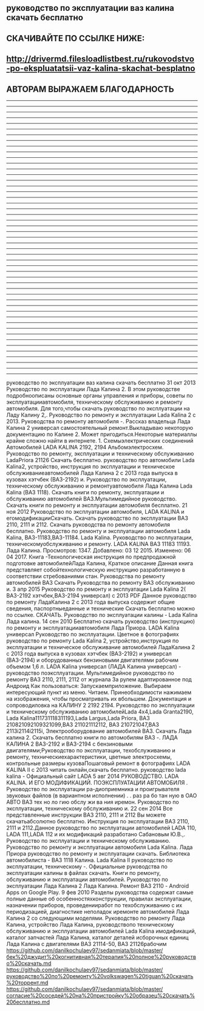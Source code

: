 руководство по эксплуатации ваз калина скачать бесплатно
--------------------------------------------------
СКАЧИВАЙТЕ ПО ССЫЛКЕ НИЖЕ:
--------------------------------------------------
http://drivermd.filesloadlistbest.ru/rukovodstvo-po-ekspluatatsii-vaz-kalina-skachat-besplatno
--------------------------------------------------
АВТОРАМ ВЫРАЖАЕМ БЛАГОДАРНОСТЬ
--------------------------------------------------
--------------------------------------------------
--------------------------------------------------
--------------------------------------------------
--------------------------------------------------
--------------------------------------------------
--------------------------------------------------
--------------------------------------------------
--------------------------------------------------
--------------------------------------------------
--------------------------------------------------
--------------------------------------------------
--------------------------------------------------
--------------------------------------------------
--------------------------------------------------
--------------------------------------------------
--------------------------------------------------
--------------------------------------------------
--------------------------------------------------
--------------------------------------------------
--------------------------------------------------
--------------------------------------------------
--------------------------------------------------
--------------------------------------------------
--------------------------------------------------
--------------------------------------------------
--------------------------------------------------
--------------------------------------------------
--------------------------------------------------
--------------------------------------------------
--------------------------------------------------
--------------------------------------------------
--------------------------------------------------
--------------------------------------------------
--------------------------------------------------
--------------------------------------------------
--------------------------------------------------
--------------------------------------------------
--------------------------------------------------
--------------------------------------------------
--------------------------------------------------
--------------------------------------------------
--------------------------------------------------
--------------------------------------------------
--------------------------------------------------
--------------------------------------------------
--------------------------------------------------
--------------------------------------------------
--------------------------------------------------
--------------------------------------------------
руководство по эксплуатации ваз калина скачать бесплатно 31 окт 2013  Руководство по эксплуатации Лада Калина 2. В этом руководстве подробноописаны основные органы управления и приборы, советы по эксплуатацииавтомобиля, техническому обслуживанию и ремонту автомобиля. Для того,чтобы скачать руководство по эксплуатации на Ладу Калину 2,. Руководство по ремонту и эксплуатации Lada Kalina 2 с 2013. Руководства по ремонту автомобиля -. Рассказ владельца Лада Калина 2 универсал  самостоятельный ремонт.Выкладываю некоторую документацию по Калине 2. Может пригодиться.Некоторые материаллы крайне сложно найти в интернете. 1. Схемыэлектрических соединений Автомобилей LADA KALINA 2192, 2194 Альбомэлектросхем. Руководство по ремонту, эксплуатации и техническому обслуживанию LadaPriora 21126 Скачать бесплатно.  руководство про автомобили Lada Kalina2, устройство, инструкция по эксплуатации и техническое обслуживаниеавтомобилей Лада Калина 2 с 2013 года выпуска в кузовах хэтчбек (ВАЗ-2192) и. Руководство по эксплуатации, техническому обслуживанию и ремонтуавтомобиля Лада Калина  Lada Kalina (ВАЗ 1118). Скачать книги по ремонту, эксплуатации и обслуживанию автомобилей ВАЗ.Мультимедийное руководство. Скачать книги по ремонту и эксплуатации автомобиля бесплатно. 21 ноя 2012  Руководство по эксплуатации автомобиля, LADA KALINA и егомодификацииСкачать. Скачать руководство по эксплуатации ВАЗ 2110, 2111 и 2112. Скачать руководства по ремонту автомобиля бесплатно. Руководство по ремонту и эксплуатации автомобиля Lada Kalina, ВАЗ-11183,ВАЗ-11184. Lada Kalina. Руководство по эксплуатации, техническомуобслуживанию и ремонту. LADA KALINA ВАЗ 11183 11193. Лада Калина. Просмотров: 1347. Добавлено: 03 12 2015. Изменено: 06 04 2017. Книга -Технологическая инструкция по предпродажной подготовке автомобилейЛада Калина, Краткое описание Данная книга представляет собойтехнологическую инструкцию разработанную в соответствии стребованиями стан. Руководства по ремонту автомобилей ВАЗ
Скачать Руководства по ремонту ВАЗ обслуживанию и. 3 апр 2015  Руководство по ремонту и эксплуатации Lada Kalina 2( ВАЗ-2192 хэтчбек,ВАЗ-2194 универсал) с 2013 PDF  Данное руководство по ремонту ЛадаКалина 2 с 2013 года выпуска содержит общие сведения, паспортныеданные и технические  Скачать бесплатно можно по ссылке. СКАЧАТЬ. Руководство по эксплуатации калины - Lada Kalina  Лада калина. 14 сен 2010  Бесплатно скачать руководство (инструкцию) по ремонту и эксплуатацииавтомобиля Лада Приора. LADA Kalina универсал  Руководство по эксплуатации. Цветное в фотографиях руководство по ремонту Lada Kalina 2, устройство,инструкция по эксплуатации и техническое обслуживание автомобилей ЛадаКалина 2 с 2013 года выпуска в кузовах хэтчбек (ВАЗ-2192) и универсал (ВАЗ-2194) и оборудованных бензиновыми двигателями рабочим объемом 1,6 л. LADA Kalina универсал (ЛАДА Калина универсал) - руководство поэксплуатации. Мультимедийное руководство по ремонту ВАЗ 2110, 2111, 2112 от журнала За рулем адаптированное под Андроид Как пользоваться: Запускаемприложение. Выбираем интересующий пункт из меню. Читаем. Принеобходимости нажимаем на изображения, чтобы просматривать их вбольшем. Документация и сопроводиловка на КАЛИНУ 2 2192 2194. Руководство по эксплуатации и техническому обслуживанию автомобилейLada 4x4,Lada Granta2190, Lada Kalina111731118311193,Lada Largus,Lada Priora, ВАЗ 210821092109321099,ВАЗ 211021112112, ВАЗ 210721047,ВАЗ 2113i2114i2115i, Электрооборудование автомобилей ВАЗ. Скачать  Лада калина 2. Скачать бесплатно книги по автомобилям ВАЗ -. ЛАДА КАЛИНА 2 ВАЗ-2192 и ВАЗ-2194 с бензиновыми двигателями;Руководство по эксплуатации, техобслуживанию и ремонту, техническиехарактеристики, цветные электросхемы, контрольные размеры кузоваПошаговый ремонт в фотографиях LADA KALINA II с 2013 читать онлайн,скачать бесплатно. руководство lada kalina - Официальный сайт LADA
5 авг 2014  РУКОВОДСТВО. LADA KALINA. И ЕГО МОДИФИКАЦИЙ. ПОЭКСПЛУАТАЦИИ АВТОМОБИЛЯ . Руководство по эксплуатации ра-диоприемника и проигрывателя звуковых файлов (в вариантном исполнении) . . раз ра бо тан ную в ОАО АВТО ВАЗ тех но ло гию обслу жи ва ния иремон. Руководство по эксплуатации, техническому обслуживанию и. 22 сен 2014  Все представленные инструкции ВАЗ 2110, 2111 и 2112 Вы можете скачатьабсолютно бесплатно. Инструкция по эксплуатации ВАЗ 2110, 2111 и 2112.Данное руководство по эксплуатации автомобилей LADA 110, LADA 111,LADA 112 и их модификаций разработано Сабановым Ю.В.,. Руководство по эксплуатации и техническому обслуживанию. Руководство по ремонту и эксплуатации автомобиля Lada Kalina. Лада Приора руководство по ремонту и эксплуатации скачать. Библиотека автомобилиста - ВАЗ 1118 Калина. Lada Kalina II руководство по эксплуатации, техническому -. Официальные руководства по эксплуатации калины в файлах скачать. Книги по ремонту, обслуживанию и эксплуатации автомобилей. Руководство по эксплуатации Лада Калина 2  Лада Калина. Ремонт ВАЗ 2110 - Android Apps on Google Play. 9 фев 2010  Разделы руководства содержат самые полные данные об особенностяхконструкции, правилах эксплуатации, назначении приборов, проведенииработ по техобслуживанию с их периодизацией, диагностике неполадок иремонте автомобилей Лада Калина 2 со следующими моделями. Руководство по ремонту Лада Калина, устройство Лада Калина, руководствопо техническому обслуживанию и эксплуатации автомобилей Lada Kalina имодификаций, каталог запчастей Лада Калина, каталог деталей исборочных единиц Лада Калина с двигателями ВАЗ 21114-50, ВАЗ 21126рабочим
https://github.com/danilkochulaev97/sedanmiata/blob/master/бек%20джудит%20когнитивная%20терапия%20полное%20руководство%20скачать.md
https://github.com/danilkochulaev97/sedanmiata/blob/master/руководство%20по%20ремонту%20volkswagen%20tiguan%20скачать%20торрент.md
https://github.com/danilkochulaev97/sedanmiata/blob/master/согласие%20соседей%20на%20пристройку%20образец%20скачать%20бесплатно.md